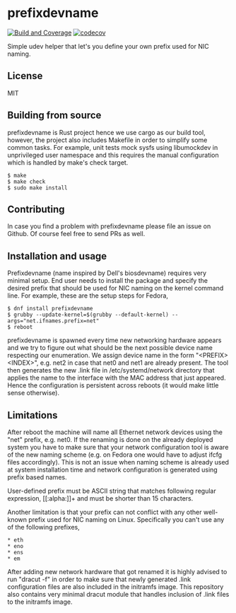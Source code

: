 # prefixdevname

[![Build and Coverage][build-status]][build] [![codecov][coverage-status]][coverage]

[build]: https://github.com/msekletar/prefixdevname/actions/workflows/test.yml
[build-status]: https://github.com/msekletar/prefixdevname/actions/workflows/test.yml/badge.svg

[coverage]: https://codecov.io/gh/msekletar/prefixdevname
[coverage-status]: https://codecov.io/gh/msekletar/prefixdevname/branch/main/graph/badge.svg

Simple udev helper that let's you define your own prefix used for NIC naming.

## License

MIT

## Building from source

prefixdevname is Rust project hence we use cargo as our build tool, however, the project also includes Makefile in order
to simplify some common tasks. For example, unit tests mock sysfs using libumockdev in unprivileged user namespace and
this requires the manual configuration which is handled by make's check target.

```
$ make
$ make check
$ sudo make install
```

## Contributing

In case you find a problem with prefixdevname please file an issue on Github. Of course feel free to send PRs as well.

## Installation and usage

Prefixdevname (name inspired by Dell's biosdevname) requires very minimal setup. End user needs to install the package
and specify the desired prefix that should be used for NIC naming on the kernel command line. For example, these are
the setup steps for Fedora,

```
$ dnf install prefixdevname
$ grubby --update-kernel=$(grubby --default-kernel) --args="net.ifnames.prefix=net"
$ reboot
```
prefixdevname is spawned every time new networking hardware appears and we try to figure out what should be the next possible
device name respecting our enumeration. We assign device name in the form "\<PREFIX\>\<INDEX\>", e.g. net2 in case that net0 and
net1 are already present. The tool then generates the new .link file in /etc/systemd/network directory that applies the name
to the interface with the MAC address that just appeared. Hence the configuration is persistent across reboots (it would make
little sense otherwise). 

## Limitations

After reboot the machine will name all Ethernet network devices using the "net" prefix, e.g. net0.
If the renaming is done on the already deployed system you have to make sure that your network configuration
tool is aware of the new naming scheme (e.g. on Fedora one would have to adjust ifcfg files accordingly). This 
is not an issue when naming scheme is already used at system installation time and network configuration
is generated using prefix based names.

User-defined prefix must be ASCII string that matches following regular expression, [[:alpha:]]+ and must be shorter
than 15 characters.

Another limitation is that your prefix can not conflict with any other well-known prefix used for NIC naming on Linux.
Specifically you can't use any of the following prefixes,

    * eth
    * eno
    * ens
    * em
    
After adding new network hardware that got renamed it is highly advised to run "dracut -f" in order to make sure that 
newly generated .link configuration files are also included in the initramfs image. This repository also contains very
minimal dracut module that handles inclusion of .link files to the initramfs image.
    
